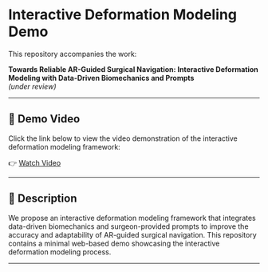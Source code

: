 # Interactive Deformation Modeling Demo

This repository accompanies the work:

**Towards Reliable AR-Guided Surgical Navigation: Interactive Deformation Modeling with Data-Driven Biomechanics and Prompts**  
*(under review)*

---

## 🎥 Demo Video

Click the link below to view the video demonstration of the interactive deformation modeling framework:

👉 [Watch Video](https://zhenghan98.github.io/video_demo/interactive_deformation_modeling.mp4)

---

## 📄 Description

We propose an interactive deformation modeling framework that integrates data-driven biomechanics and surgeon-provided prompts to improve the accuracy and adaptability of AR-guided surgical navigation. This repository contains a minimal web-based demo showcasing the interactive deformation modeling process.

---
